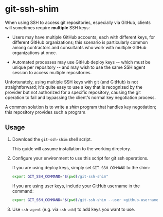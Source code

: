 # git-ssh-shim

When using SSH to access git repositories, especially via GitHub, clients will sometimes
require **multiple** SSH keys:

 - Users may have multiple GitHub accounts, each with different keys, for different
   GitHub organizations; this scenario is particularly common among contractors and consultants
   who work with multiple GitHub organizations at once.

 - Automated processes may use GitHub deploy keys -- which must be unique per repository -- and
   may wish to use the same SSH agent session to access multiple repositories.

Unfortunately, using multiple SSH keys with git (and GitHub) is not straightforward; it's quite
easy to use a key that is recognized by the provider but not authorized for a specific repository,
causing the git operation to fail and bypassing the client's normal key negotiation process.

A common solution is to write a _shim_ program that handles key negotiation; this repository
provides such a program.


## Usage

 1. Download the `git-ssh-shim` shell script.

    This guide will assume installation to the working directory.

 2. Configure your environment to use this script for git ssh operations.

    If you are using deploy keys, simply set `GIT_SSH_COMMAND` to the shim:

    ```sh
    export GIT_SSH_COMMAND="$(pwd)/git-ssh-shim"
    ```

    If you are using user keys, include your GitHub username in the command:

    ```sh
    export GIT_SSH_COMMAND="$(pwd)/git-ssh-shim --user <github-username>"
    ```

 3. Use `ssh-agent` (e.g. via `ssh-add`) to add keys you want to use.
